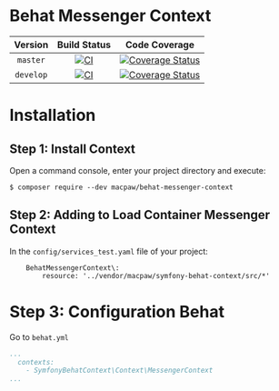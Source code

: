 Behat Messenger Context
=================================

| Version | Build Status | Code Coverage |
|:---------:|:-------------:|:-----:|
| `master`| [![CI][master Build Status Image]][master Build Status] | [![Coverage Status][master Code Coverage Image]][master Code Coverage] |
| `develop`| [![CI][develop Build Status Image]][develop Build Status] | [![Coverage Status][develop Code Coverage Image]][develop Code Coverage] |

Installation
============

Step 1: Install Context
----------------------------------
Open a command console, enter your project directory and execute:

```console
$ composer require --dev macpaw/behat-messenger-context
```

Step 2: Adding to Load Container Messenger Context
----------------------------------
In the `config/services_test.yaml` file of your project:

```
    BehatMessengerContext\:
        resource: '../vendor/macpaw/symfony-behat-context/src/*'
```

Step 3: Configuration Behat
=============
Go to `behat.yml`

```yaml
...
  contexts:
    - SymfonyBehatContext\Context\MessengerContext
...
```

[master Build Status]: https://github.com/macpaw/BehatMessengerContext/actions?query=workflow%3ACI+branch%3Amaster
[master Build Status Image]: https://github.com/macpaw/BehatMessengerContext/workflows/CI/badge.svg?branch=master
[develop Build Status]: https://github.com/macpaw/BehatMessengerContext/actions?query=workflow%3ACI+branch%3Adevelop
[develop Build Status Image]: https://github.com/macpaw/BehatMessengerContext/workflows/CI/badge.svg?branch=develop
[master Code Coverage]: https://codecov.io/gh/macpaw/BehatMessengerContext/branch/master
[master Code Coverage Image]: https://img.shields.io/codecov/c/github/macpaw/BehatMessengerContext/master?logo=codecov
[develop Code Coverage]: https://codecov.io/gh/macpaw/BehatMessengerContext/branch/develop
[develop Code Coverage Image]: https://img.shields.io/codecov/c/github/macpaw/BehatMessengerContext/develop?logo=codecov


